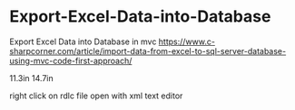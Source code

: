 # Export-Excel-Data-into-Database
Export Excel Data into Database in mvc
https://www.c-sharpcorner.com/article/import-data-from-excel-to-sql-server-database-using-mvc-code-first-approach/



 <Page>
    <PageHeight>11.3in</PageHeight>
    <PageWidth>14.7in</PageWidth>
  </page>
  
  right click on rdlc file open with xml text editor
  
  
